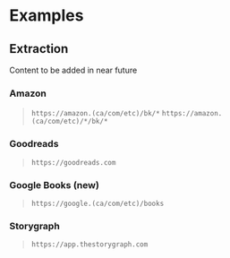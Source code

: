 # Examples

## Extraction

Content to be added in near future

### Amazon

>`https://amazon.(ca/com/etc)/bk/*`
>`https://amazon.(ca/com/etc)/*/bk/*`

### Goodreads

>`https://goodreads.com`

### Google Books (new)

>`https://google.(ca/com/etc)/books`

### Storygraph

>`https://app.thestorygraph.com`